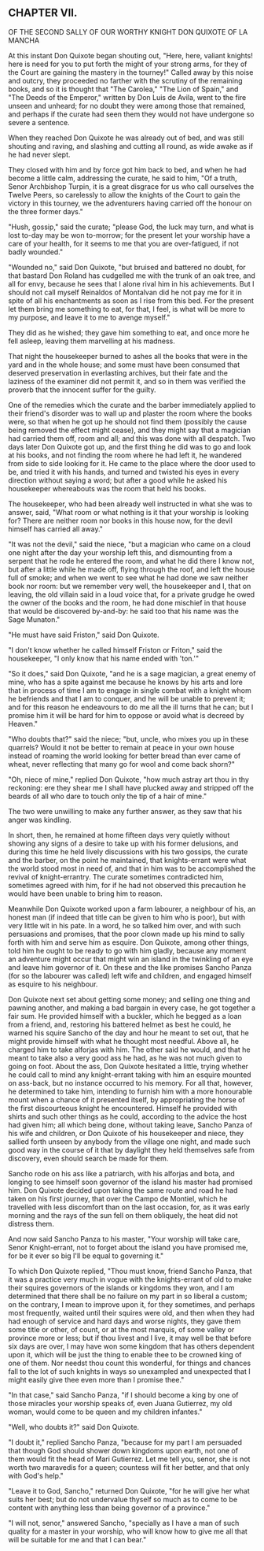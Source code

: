 ## CHAPTER VII.

OF THE SECOND SALLY OF OUR WORTHY KNIGHT DON QUIXOTE OF LA MANCHA


At this instant Don Quixote began shouting out, "Here, here, valiant
knights! here is need for you to put forth the might of your strong arms,
for they of the Court are gaining the mastery in the tourney!" Called
away by this noise and outcry, they proceeded no farther with the
scrutiny of the remaining books, and so it is thought that "The Carolea,"
"The Lion of Spain," and "The Deeds of the Emperor," written by Don Luis
de Avila, went to the fire unseen and unheard; for no doubt they were
among those that remained, and perhaps if the curate had seen them they
would not have undergone so severe a sentence.

When they reached Don Quixote he was already out of bed, and was still
shouting and raving, and slashing and cutting all round, as wide awake as
if he had never slept.

They closed with him and by force got him back to bed, and when he had
become a little calm, addressing the curate, he said to him, "Of a truth,
Senor Archbishop Turpin, it is a great disgrace for us who call ourselves
the Twelve Peers, so carelessly to allow the knights of the Court to gain
the victory in this tourney, we the adventurers having carried off the
honour on the three former days."

"Hush, gossip," said the curate; "please God, the luck may turn, and what
is lost to-day may be won to-morrow; for the present let your worship
have a care of your health, for it seems to me that you are
over-fatigued, if not badly wounded."

"Wounded no," said Don Quixote, "but bruised and battered no doubt, for
that bastard Don Roland has cudgelled me with the trunk of an oak tree,
and all for envy, because he sees that I alone rival him in his
achievements. But I should not call myself Reinaldos of Montalvan did he
not pay me for it in spite of all his enchantments as soon as I rise from
this bed. For the present let them bring me something to eat, for that, I
feel, is what will be more to my purpose, and leave it to me to avenge
myself."

They did as he wished; they gave him something to eat, and once more he
fell asleep, leaving them marvelling at his madness.

That night the housekeeper burned to ashes all the books that were in the
yard and in the whole house; and some must have been consumed that
deserved preservation in everlasting archives, but their fate and the
laziness of the examiner did not permit it, and so in them was verified
the proverb that the innocent suffer for the guilty.

One of the remedies which the curate and the barber immediately applied
to their friend's disorder was to wall up and plaster the room where the
books were, so that when he got up he should not find them (possibly the
cause being removed the effect might cease), and they might say that a
magician had carried them off, room and all; and this was done with all
despatch. Two days later Don Quixote got up, and the first thing he did
was to go and look at his books, and not finding the room where he had
left it, he wandered from side to side looking for it. He came to the
place where the door used to be, and tried it with his hands, and turned
and twisted his eyes in every direction without saying a word; but after
a good while he asked his housekeeper whereabouts was the room that held
his books.

The housekeeper, who had been already well instructed in what she was to
answer, said, "What room or what nothing is it that your worship is
looking for? There are neither room nor books in this house now, for the
devil himself has carried all away."

"It was not the devil," said the niece, "but a magician who came on a
cloud one night after the day your worship left this, and dismounting
from a serpent that he rode he entered the room, and what he did there I
know not, but after a little while he made off, flying through the roof,
and left the house full of smoke; and when we went to see what he had
done we saw neither book nor room: but we remember very well, the
housekeeper and I, that on leaving, the old villain said in a loud voice
that, for a private grudge he owed the owner of the books and the room,
he had done mischief in that house that would be discovered by-and-by: he
said too that his name was the Sage Munaton."

"He must have said Friston," said Don Quixote.

"I don't know whether he called himself Friston or Friton," said the
housekeeper, "I only know that his name ended with 'ton.'"

"So it does," said Don Quixote, "and he is a sage magician, a great enemy
of mine, who has a spite against me because he knows by his arts and lore
that in process of time I am to engage in single combat with a knight
whom he befriends and that I am to conquer, and he will be unable to
prevent it; and for this reason he endeavours to do me all the ill turns
that he can; but I promise him it will be hard for him to oppose or avoid
what is decreed by Heaven."

"Who doubts that?" said the niece; "but, uncle, who mixes you up in these
quarrels? Would it not be better to remain at peace in your own house
instead of roaming the world looking for better bread than ever came of
wheat, never reflecting that many go for wool and come back shorn?"

"Oh, niece of mine," replied Don Quixote, "how much astray art thou in
thy reckoning: ere they shear me I shall have plucked away and stripped
off the beards of all who dare to touch only the tip of a hair of mine."

The two were unwilling to make any further answer, as they saw that his
anger was kindling.

In short, then, he remained at home fifteen days very quietly without
showing any signs of a desire to take up with his former delusions, and
during this time he held lively discussions with his two gossips, the
curate and the barber, on the point he maintained, that knights-errant
were what the world stood most in need of, and that in him was to be
accomplished the revival of knight-errantry. The curate sometimes
contradicted him, sometimes agreed with him, for if he had not observed
this precaution he would have been unable to bring him to reason.

Meanwhile Don Quixote worked upon a farm labourer, a neighbour of his, an
honest man (if indeed that title can be given to him who is poor), but
with very little wit in his pate. In a word, he so talked him over, and
with such persuasions and promises, that the poor clown made up his mind
to sally forth with him and serve him as esquire. Don Quixote, among
other things, told him he ought to be ready to go with him gladly,
because any moment an adventure might occur that might win an island in
the twinkling of an eye and leave him governor of it. On these and the
like promises Sancho Panza (for so the labourer was called) left wife and
children, and engaged himself as esquire to his neighbour.

Don Quixote next set about getting some money; and selling one thing and
pawning another, and making a bad bargain in every case, he got together
a fair sum. He provided himself with a buckler, which he begged as a loan
from a friend, and, restoring his battered helmet as best he could, he
warned his squire Sancho of the day and hour he meant to set out, that he
might provide himself with what he thought most needful. Above all, he
charged him to take alforjas with him. The other said he would, and that
he meant to take also a very good ass he had, as he was not much given to
going on foot. About the ass, Don Quixote hesitated a little, trying
whether he could call to mind any knight-errant taking with him an
esquire mounted on ass-back, but no instance occurred to his memory. For
all that, however, he determined to take him, intending to furnish him
with a more honourable mount when a chance of it presented itself, by
appropriating the horse of the first discourteous knight he encountered.
Himself he provided with shirts and such other things as he could,
according to the advice the host had given him; all which being done,
without taking leave, Sancho Panza of his wife and children, or Don
Quixote of his housekeeper and niece, they sallied forth unseen by
anybody from the village one night, and made such good way in the course
of it that by daylight they held themselves safe from discovery, even
should search be made for them.

Sancho rode on his ass like a patriarch, with his alforjas and bota, and
longing to see himself soon governor of the island his master had
promised him. Don Quixote decided upon taking the same route and road he
had taken on his first journey, that over the Campo de Montiel, which he
travelled with less discomfort than on the last occasion, for, as it was
early morning and the rays of the sun fell on them obliquely, the heat
did not distress them.

And now said Sancho Panza to his master, "Your worship will take care,
Senor Knight-errant, not to forget about the island you have promised me,
for be it ever so big I'll be equal to governing it."

To which Don Quixote replied, "Thou must know, friend Sancho Panza, that
it was a practice very much in vogue with the knights-errant of old to
make their squires governors of the islands or kingdoms they won, and I
am determined that there shall be no failure on my part in so liberal a
custom; on the contrary, I mean to improve upon it, for they sometimes,
and perhaps most frequently, waited until their squires were old, and
then when they had had enough of service and hard days and worse nights,
they gave them some title or other, of count, or at the most marquis, of
some valley or province more or less; but if thou livest and I live, it
may well be that before six days are over, I may have won some kingdom
that has others dependent upon it, which will be just the thing to enable
thee to be crowned king of one of them. Nor needst thou count this
wonderful, for things and chances fall to the lot of such knights in ways
so unexampled and unexpected that I might easily give thee even more than
I promise thee."

"In that case," said Sancho Panza, "if I should become a king by one of
those miracles your worship speaks of, even Juana Gutierrez, my old
woman, would come to be queen and my children infantes."

"Well, who doubts it?" said Don Quixote.

"I doubt it," replied Sancho Panza, "because for my part I am persuaded
that though God should shower down kingdoms upon earth, not one of them
would fit the head of Mari Gutierrez. Let me tell you, senor, she is not
worth two maravedis for a queen; countess will fit her better, and that
only with God's help."

"Leave it to God, Sancho," returned Don Quixote, "for he will give her
what suits her best; but do not undervalue thyself so much as to come to
be content with anything less than being governor of a province."

"I will not, senor," answered Sancho, "specially as I have a man of such
quality for a master in your worship, who will know how to give me all
that will be suitable for me and that I can bear."




